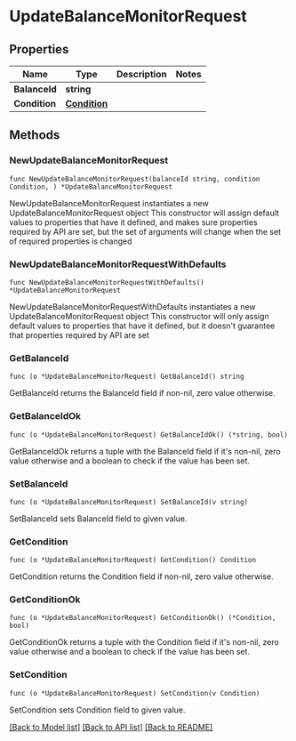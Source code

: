 # UpdateBalanceMonitorRequest

## Properties

Name | Type | Description | Notes
------------ | ------------- | ------------- | -------------
**BalanceId** | **string** |  | 
**Condition** | [**Condition**](Condition.md) |  | 

## Methods

### NewUpdateBalanceMonitorRequest

`func NewUpdateBalanceMonitorRequest(balanceId string, condition Condition, ) *UpdateBalanceMonitorRequest`

NewUpdateBalanceMonitorRequest instantiates a new UpdateBalanceMonitorRequest object
This constructor will assign default values to properties that have it defined,
and makes sure properties required by API are set, but the set of arguments
will change when the set of required properties is changed

### NewUpdateBalanceMonitorRequestWithDefaults

`func NewUpdateBalanceMonitorRequestWithDefaults() *UpdateBalanceMonitorRequest`

NewUpdateBalanceMonitorRequestWithDefaults instantiates a new UpdateBalanceMonitorRequest object
This constructor will only assign default values to properties that have it defined,
but it doesn't guarantee that properties required by API are set

### GetBalanceId

`func (o *UpdateBalanceMonitorRequest) GetBalanceId() string`

GetBalanceId returns the BalanceId field if non-nil, zero value otherwise.

### GetBalanceIdOk

`func (o *UpdateBalanceMonitorRequest) GetBalanceIdOk() (*string, bool)`

GetBalanceIdOk returns a tuple with the BalanceId field if it's non-nil, zero value otherwise
and a boolean to check if the value has been set.

### SetBalanceId

`func (o *UpdateBalanceMonitorRequest) SetBalanceId(v string)`

SetBalanceId sets BalanceId field to given value.


### GetCondition

`func (o *UpdateBalanceMonitorRequest) GetCondition() Condition`

GetCondition returns the Condition field if non-nil, zero value otherwise.

### GetConditionOk

`func (o *UpdateBalanceMonitorRequest) GetConditionOk() (*Condition, bool)`

GetConditionOk returns a tuple with the Condition field if it's non-nil, zero value otherwise
and a boolean to check if the value has been set.

### SetCondition

`func (o *UpdateBalanceMonitorRequest) SetCondition(v Condition)`

SetCondition sets Condition field to given value.



[[Back to Model list]](../README.md#documentation-for-models) [[Back to API list]](../README.md#documentation-for-api-endpoints) [[Back to README]](../README.md)


